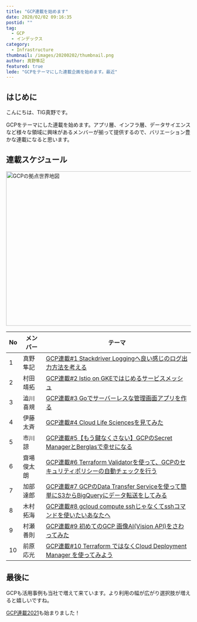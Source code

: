 ```yaml
---
title: "GCP連載を始めます"
date: 2020/02/02 09:16:35
postid: ""
tag:
  - GCP
  - インデックス
category:
  - Infrastructure
thumbnail: /images/20200202/thumbnail.png
author: 真野隼記
featured: true
lede: "GCPをテーマにした連載企画を始めます。最近"
---
```


## はじめに

こんにちは、TIG真野です。

GCPをテーマにした連載を始めます。アプリ層、インフラ層、データサイエンスなど様々な領域に興味があるメンバーが揃って提供するので、バリエーション豊かな連載になると思います。

## 連載スケジュール

<img src="/images/20200202/gcp_global.png" alt="GCPの拠点世界地図" width="800" height="420" laoding="lazy">

| No | メンバー   | テーマ                                                                                 |
|----|------------|----------------------------------------------------------------------------------------|
| 1  | 真野隼記   | [GCP連載#1 Stackdriver Loggingへ良い感じのログ出力方法を考える](/articles/20200205/)                          |
| 2  | 村田靖拓   | [GCP連載#2 Istio on GKEではじめるサービスメッシュ](/articles/20200206/)                                       |
| 3  | 澁川喜規   | [GCP連載#3 Goでサーバーレスな管理画面アプリを作る](/articles/20200207/)                                       |
| 4  | 伊藤太斉   | [GCP連載#4 Cloud Life Sciencesを見てみた](/articles/20200210/)                                                |
| 5  | 市川諒     | [GCP連載#5【もう鍵なくさない】GCPのSecret ManagerとBerglasで幸せになる](/articles/20200212/)                  |
| 6  | 齋場俊太朗 | [GCP連載#6 Terraform Validatorを使って、GCPのセキュリティポリシーの自動チェックを行う](/articles/20200213/)   |
| 7  | 加部達郎   | [GCP連載#7 GCPのData Transfer Serviceを使って簡単にS3からBigQueryにデータ転送をしてみる](/articles/20200214/) |
| 8  | 木村拓海   | [GCP連載#8 gcloud compute sshじゃなくてsshコマンドを使いたいあなたへ](/articles/20200217/)                    |
| 9  | 村瀬善則   | [GCP連載#9 初めてのGCP 画像AI(Vision API)をさわってみた](/articles/20200218/)                                 |
| 10 | 前原応光   | [GCP連載#10 Terraform ではなくCloud Deployment Manager を使ってみよう](/articles/20200219/)                   |

## 最後に

GCPも活用事例も当社で増えて来ています。より利用の幅が広がり選択肢が増えると嬉しいですね。

[GCP連載2021](/articles/20210307/)も始まりました！

